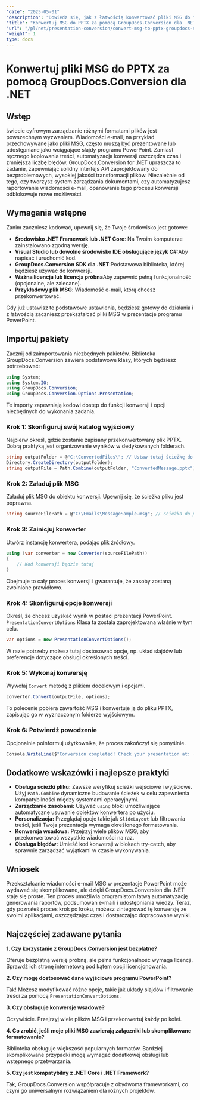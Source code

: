 ```yaml
---
"date": "2025-05-01"
"description": "Dowiedz się, jak z łatwością konwertować pliki MSG do formatu PPTX za pomocą GroupDocs.Conversion dla platformy .NET. Usprawnij zarządzanie dokumentami i zwiększ produktywność."
"title": "Konwertuj MSG do PPTX za pomocą GroupDocs.Conversion dla .NET&#58; Przewodnik krok po kroku"
"url": "/pl/net/presentation-conversion/convert-msg-to-pptx-groupdocs-net/"
"weight": 1
type: docs
---
```

# Konwertuj pliki MSG do PPTX za pomocą GroupDocs.Conversion dla .NET

## Wstęp

świecie cyfrowym zarządzanie różnymi formatami plików jest powszechnym wyzwaniem. Wiadomości e-mail, na przykład przechowywane jako pliki MSG, często muszą być prezentowane lub udostępniane jako wciągające slajdy programu PowerPoint. Zamiast ręcznego kopiowania treści, automatyzacja konwersji oszczędza czas i zmniejsza liczbę błędów. GroupDocs.Conversion for .NET upraszcza to zadanie, zapewniając solidny interfejs API zaprojektowany do bezproblemowych, wysokiej jakości transformacji plików. Niezależnie od tego, czy tworzysz system zarządzania dokumentami, czy automatyzujesz raportowanie wiadomości e-mail, opanowanie tego procesu konwersji odblokowuje nowe możliwości.

## Wymagania wstępne

Zanim zaczniesz kodować, upewnij się, że Twoje środowisko jest gotowe:

- **Środowisko .NET Framework lub .NET Core**: Na Twoim komputerze zainstalowano zgodną wersję.
- **Visual Studio lub dowolne środowisko IDE obsługujące język C#**:Aby napisać i uruchomić kod.
- **GroupDocs.Conversion SDK dla .NET**:Podstawowa biblioteka, której będziesz używać do konwersji.
- **Ważna licencja lub licencja próbna**Aby zapewnić pełną funkcjonalność (opcjonalne, ale zalecane).
- **Przykładowy plik MSG**: Wiadomość e-mail, którą chcesz przekonwertować.

Gdy już ustawisz te podstawowe ustawienia, będziesz gotowy do działania i z łatwością zaczniesz przekształcać pliki MSG w prezentacje programu PowerPoint.


## Importuj pakiety

Zacznij od zaimportowania niezbędnych pakietów. Biblioteka GroupDocs.Conversion zawiera podstawowe klasy, których będziesz potrzebować:

```csharp
using System;
using System.IO;
using GroupDocs.Conversion;
using GroupDocs.Conversion.Options.Presentation;
```

Te importy zapewniają kodowi dostęp do funkcji konwersji i opcji niezbędnych do wykonania zadania.

### Krok 1: Skonfiguruj swój katalog wyjściowy

Najpierw określ, gdzie zostanie zapisany przekonwertowany plik PPTX. Dobrą praktyką jest organizowanie wyników w dedykowanych folderach.

```csharp
string outputFolder = @"C:\ConvertedFiles\"; // Ustaw tutaj ścieżkę do katalogu wyjściowego
Directory.CreateDirectory(outputFolder);
string outputFile = Path.Combine(outputFolder, "ConvertedMessage.pptx");
```

### Krok 2: Załaduj plik MSG

Załaduj plik MSG do obiektu konwersji. Upewnij się, że ścieżka pliku jest poprawna.

```csharp
string sourceFilePath = @"C:\Emails\MessageSample.msg"; // Ścieżka do pliku MSG
```

### Krok 3: Zainicjuj konwerter

Utwórz instancję konwertera, podając plik źródłowy.

```csharp
using (var converter = new Converter(sourceFilePath))
{
    // Kod konwersji będzie tutaj
}
```

Obejmuje to cały proces konwersji i gwarantuje, że zasoby zostaną zwolnione prawidłowo.

### Krok 4: Skonfiguruj opcje konwersji

Określ, że chcesz uzyskać wynik w postaci prezentacji PowerPoint. `PresentationConvertOptions` Klasa ta została zaprojektowana właśnie w tym celu.

```csharp
var options = new PresentationConvertOptions();
```

W razie potrzeby możesz tutaj dostosować opcje, np. układ slajdów lub preferencje dotyczące obsługi określonych treści.

### Krok 5: Wykonaj konwersję

Wywołaj `Convert` metodę z plikiem docelowym i opcjami.

```csharp
converter.Convert(outputFile, options);
```

To polecenie pobiera zawartość MSG i konwertuje ją do pliku PPTX, zapisując go w wyznaczonym folderze wyjściowym.

### Krok 6: Potwierdź powodzenie

Opcjonalnie poinformuj użytkownika, że proces zakończył się pomyślnie.

```csharp
Console.WriteLine($"Conversion completed! Check your presentation at: {outputFile}");
```

## Dodatkowe wskazówki i najlepsze praktyki

- **Obsługa ścieżki pliku:** Zawsze weryfikuj ścieżki wejściowe i wyjściowe. Użyj `Path.Combine` dynamiczne budowanie ścieżek w celu zapewnienia kompatybilności między systemami operacyjnymi.
- **Zarządzanie zasobami:** Używać `using` bloki umożliwiające automatyczne usuwanie obiektów konwertera po użyciu.
- **Personalizacja:** Przeglądaj opcje takie jak `SlideLayout` lub filtrowania treści, jeśli Twoja prezentacja wymaga określonego formatowania.
- **Konwersja wsadowa:** Przejrzyj wiele plików MSG, aby przekonwertować wszystkie wiadomości na raz.
- **Obsługa błędów:** Umieść kod konwersji w blokach try-catch, aby sprawnie zarządzać wyjątkami w czasie wykonywania.


## Wniosek

Przekształcanie wiadomości e-mail MSG w prezentacje PowerPoint może wydawać się skomplikowane, ale dzięki GroupDocs.Conversion dla .NET staje się proste. Ten proces umożliwia programistom łatwą automatyzację generowania raportów, podsumowań e-maili i udostępniania wiedzy. Teraz, gdy poznałeś proces krok po kroku, możesz zintegrować tę konwersję ze swoimi aplikacjami, oszczędzając czas i dostarczając dopracowane wyniki.


## Najczęściej zadawane pytania

**1. Czy korzystanie z GroupDocs.Conversion jest bezpłatne?**  

Oferuje bezpłatną wersję próbną, ale pełna funkcjonalność wymaga licencji. Sprawdź ich stronę internetową pod kątem opcji licencjonowania.

**2. Czy mogę dostosować dane wyjściowe programu PowerPoint?**  

Tak! Możesz modyfikować różne opcje, takie jak układy slajdów i filtrowanie treści za pomocą `PresentationConvertOptions`.

**3. Czy obsługuje konwersje wsadowe?**  

Oczywiście. Przejrzyj wiele plików MSG i przekonwertuj każdy po kolei.

**4. Co zrobić, jeśli moje pliki MSG zawierają załączniki lub skomplikowane formatowanie?**  

Biblioteka obsługuje większość popularnych formatów. Bardziej skomplikowane przypadki mogą wymagać dodatkowej obsługi lub wstępnego przetwarzania.

**5. Czy jest kompatybilny z .NET Core i .NET Framework?**  

Tak, GroupDocs.Conversion współpracuje z obydwoma frameworkami, co czyni go uniwersalnym rozwiązaniem dla różnych projektów.